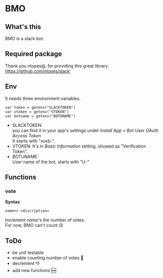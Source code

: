 # BMO
## What's this
BMO is a slack bot.

## Required package
Thank you nlopes@, for providing this great library.  
https://github.com/nlopes/slack  

## Env
It needs three environment variables.

```
var token = getenv("SLACKTOKEN")
var vtoken = getenv("VTOKEN")
var botname = getenv("BOTUNAME")
```

- SLACKTOKEN:  
you can find it in your app's settings under *Install App* > *Bot User OAuth Access Token*  
It starts with "xoxb-".  
- VTOKEN: It's in *Basic Information* setting, showed as "Verification Token".  
- BOTUNAME:  
User name of the bot, starts with "U-"  

## Functions
### vote
**Syntax**
```
name++ <discription>
```

Increment *name*'s the number of votes.  
For now, BMO can't count 😢

## ToDo
- be unit testable
- enable counting number of votes 🔢
- decrement 👎
- add new functions 🆕
